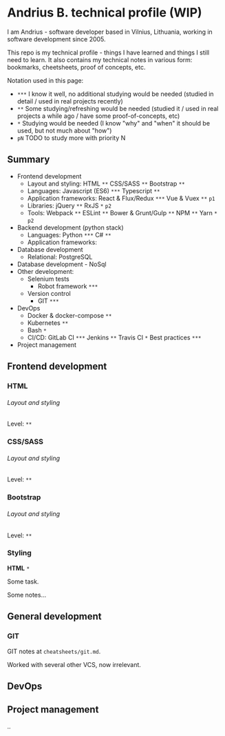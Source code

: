 # Andrius B. technical profile (WIP)

I am Andrius - software developer based in Vilnius, Lithuania, working in software development since 2005.

This repo is my technical profile - things I have learned and things I still need to learn. It also contains my technical notes in various form: bookmarks, cheetsheets, proof of concepts, etc.

Notation used in this page:

- `***` I know it well, no additional studying would be needed (studied in detail / used in real projects recently)
- `**` Some studying/refreshing would be needed (studied it / used in real projects a while ago / have some proof-of-concepts, etc)
- `*` Studying would be needed (I know "why" and "when" it should be used, but not much about "how")
- `pN` TODO to study more with priority N

## Summary

- Frontend development
  - Layout and styling: HTML `**` CSS/SASS `**` Bootstrap `**`
  - Languages: Javascript (ES6) `***` Typescript `**`
  - Application frameworks: React & Flux/Redux `***` Vue & Vuex `**` `p1`
  - Libraries: jQuery `**` RxJS `*` `p2`
  - Tools: Webpack `**` ESLint `**` Bower & Grunt/Gulp `**` NPM `**` Yarn `*` `p2`
- Backend development (python stack)
  - Languages: Python `***` C# `**`
  - Application frameworks:
- Database development
  - Relational: PostgreSQL
- Database development - NoSql
- Other development:
  - Selenium tests
    - Robot framework `***`
  - Version control
    - GIT `***`
- DevOps
  - Docker & docker-compose `**`
  - Kubernetes `**`
  - Bash `*`
  - CI/CD: GitLab CI `***` Jenkins `**` Travis CI `*` Best practices `***`
- Project management

## Frontend development

### HTML

###### Layout and styling

Level: `**`

### CSS/SASS

###### Layout and styling

Level: `**`

### Bootstrap

###### Layout and styling

Level: `**`

### Styling

**HTML**
`*`

Some task.

Some notes...

## General development

### GIT

GIT notes at `cheatsheets/git.md`.

Worked with several other VCS, now irrelevant.

## DevOps

## Project management

..
